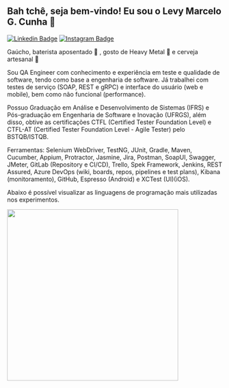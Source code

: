 ## Bah tchê, seja bem-vindo! Eu sou o Levy Marcelo G. Cunha 👋 
[![Linkedin Badge](https://img.shields.io/badge/LinkedIn-%230077B5.svg?&style=flat-square&logo=linkedin&logoColor=white&color=071A2C&link=https://www.linkedin.com/in/levy-marcelo-g-cunha/)](https://www.linkedin.com/in/levy-marcelo-g-cunha/)
[![Instagram Badge](https://img.shields.io/badge/Instagram-%23E4405F.svg?&style=flat-square&logo=instagram&logoColor=white&color=071A2C&link=https://www.instagram.com/levy__marcelo/)](https://www.instagram.com/levy__marcelo/)

Gaúcho, baterista aposentado :drum: , gosto de Heavy Metal :metal: e cerveja artesanal :beers:

Sou QA Engineer com conhecimento e experiência em teste e qualidade de software, tendo como base a engenharia de software. Já trabalhei com testes de serviço (SOAP, REST e gRPC) e interface do usuário (web e mobile), bem como não funcional (performance). 

Possuo Graduação em Análise e Desenvolvimento de Sistemas (IFRS) e Pós-graduação em Engenharia de Software e Inovação (UFRGS), além disso, obtive as certificações CTFL (Certified Tester Foundation Level) e CTFL-AT (Certified Tester Foundation Level - Agile Tester) pelo BSTQB/ISTQB.

Ferramentas: Selenium WebDriver, TestNG, JUnit, Gradle, Maven, Cucumber, Appium, Protractor, Jasmine, Jira, Postman, SoapUI, Swagger, JMeter, GitLab (Repository e CI/CD), Trello, Spek Framework, Jenkins, REST Assured, Azure DevOps (wiki, boards, repos, pipelines e test plans), Kibana (monitoramento), GitHub, Espresso (Android) e XCTest (UI)(iOS).

Abaixo é possível visualizar as linguagens de programação mais utilizadas nos experimentos.  

<img width="400px" align="left" src="https://github-readme-stats.vercel.app/api/top-langs/?username=LevyMarcelo&hide=html&layout=compact&theme=buefy" />
